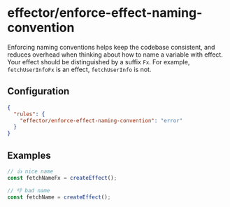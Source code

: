 # effector/enforce-effect-naming-convention

Enforcing naming conventions helps keep the codebase consistent, and reduces overhead when thinking about how to name a variable with effect. Your effect should be distinguished by a suffix `Fx`. For example, `fetchUserInfoFx` is an effect, `fetchUserInfo` is not.

## Configuration

```json
{
  "rules": {
    "effector/enforce-effect-naming-convention": "error"
  }
}
```

## Examples

```ts
// 👍 nice name
const fetchNameFx = createEffect();

// 👎 bad name
const fetchName = createEffect();
```

